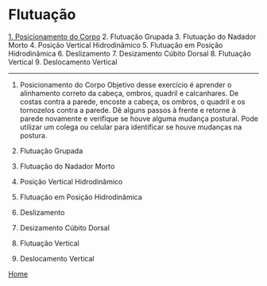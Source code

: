 # Flutuação

[1. Posicionamento do Corpo](#1PosicionamentodoCorpo)
2. Flutuação Grupada
3. Flutuação do Nadador Morto
4. Posição Vertical Hidrodinâmico
5. Flutuação em Posição Hidrodinâmica
6. Deslizamento
7. Desizamento Cúbito Dorsal
8. Flutuação Vertical
9. Deslocamento Vertical

---

<a id="PosicionamentodoCorpo"></a>
1. Posicionamento do Corpo
Objetivo desse exercício é aprender o alinhamento correto da cabeça, ombros, quadril e calcanhares. De costas contra a parede, encoste a cabeça, os ombros, o quadril e os tornozelos contra a parede. Dê alguns passos à frente e retorne à parede novamente e verifique se houve alguma mudança postural. Pode utilizar um colega ou celular para identificar se houve mudanças na postura.


3. Flutuação Grupada

4. Flutuação do Nadador Morto

5. Posição Vertical Hidrodinâmico

6. Flutuação em Posição Hidrodinâmica

7. Deslizamento

8. Desizamento Cúbito Dorsal

9. Flutuação Vertical

10. Deslocamento Vertical

[Home](../README.md)
